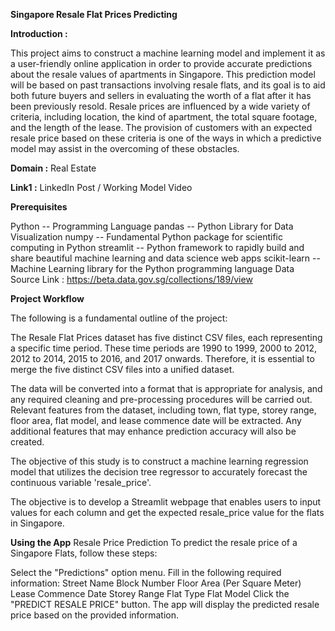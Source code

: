 **Singapore Resale Flat Prices Predicting**


**Introduction :**

This project aims to construct a machine learning model and implement it as a user-friendly online application in order to provide accurate predictions about the resale values of apartments in Singapore. This prediction model will be based on past transactions involving resale flats, and its goal is to aid both future buyers and sellers in evaluating the worth of a flat after it has been previously resold. Resale prices are influenced by a wide variety of criteria, including location, the kind of apartment, the total square footage, and the length of the lease. The provision of customers with an expected resale price based on these criteria is one of the ways in which a predictive model may assist in the overcoming of these obstacles.


**Domain :** Real Estate

**Link1 :** LinkedIn Post / Working Model Video

**Prerequisites**

Python -- Programming Language
pandas -- Python Library for Data Visualization
numpy -- Fundamental Python package for scientific computing in Python
streamlit -- Python framework to rapidly build and share beautiful machine learning and data science web apps
scikit-learn -- Machine Learning library for the Python programming language
Data Source
Link : https://beta.data.gov.sg/collections/189/view


**Project Workflow**

The following is a fundamental outline of the project:

The Resale Flat Prices dataset has five distinct CSV files, each representing a specific time period. These time periods are 1990 to 1999, 2000 to 2012, 2012 to 2014, 2015 to 2016, and 2017 onwards. Therefore, it is essential to merge the five distinct CSV files into a unified dataset.

The data will be converted into a format that is appropriate for analysis, and any required cleaning and pre-processing procedures will be carried out. Relevant features from the dataset, including town, flat type, storey range, floor area, flat model, and lease commence date will be extracted. Any additional features that may enhance prediction accuracy will also be created.

The objective of this study is to construct a machine learning regression model that utilizes the decision tree regressor to accurately forecast the continuous variable 'resale_price'.

The objective is to develop a Streamlit webpage that enables users to input values for each column and get the expected resale_price value for the flats in Singapore.


**Using the App**
Resale Price Prediction
To predict the resale price of a Singapore Flats, follow these steps:

Select the "Predictions" option menu.
Fill in the following required information:
Street Name
Block Number
Floor Area (Per Square Meter)
Lease Commence Date
Storey Range
Flat Type
Flat Model
Click the "PREDICT RESALE PRICE" button.
The app will display the predicted resale price based on the provided information.
